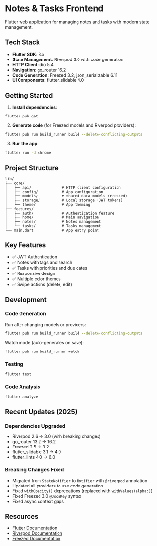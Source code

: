 # Notes & Tasks Frontend

Flutter web application for managing notes and tasks with modern state management.

## Tech Stack

- **Flutter SDK**: 3.x
- **State Management**: Riverpod 3.0 with code generation
- **HTTP Client**: dio 5.4
- **Navigation**: go_router 16.2
- **Code Generation**: Freezed 3.2, json_serializable 6.11
- **UI Components**: flutter_slidable 4.0

## Getting Started

1. **Install dependencies**:
```bash
flutter pub get
```

2. **Generate code** (for Freezed models and Riverpod providers):
```bash
flutter pub run build_runner build --delete-conflicting-outputs
```

3. **Run the app**:
```bash
flutter run -d chrome
```

## Project Structure

```
lib/
├── core/
│   ├── api/              # HTTP client configuration
│   ├── config/           # App configuration
│   ├── models/           # Shared data models (Freezed)
│   ├── storage/          # Local storage (JWT tokens)
│   └── theme/            # App theming
├── features/
│   ├── auth/             # Authentication feature
│   ├── home/             # Main navigation
│   ├── notes/            # Notes management
│   └── tasks/            # Tasks management
└── main.dart             # App entry point
```

## Key Features

- ✅ JWT Authentication
- ✅ Notes with tags and search
- ✅ Tasks with priorities and due dates
- ✅ Responsive design
- ✅ Multiple color themes
- ✅ Swipe actions (delete, edit)

## Development

### Code Generation

Run after changing models or providers:
```bash
flutter pub run build_runner build --delete-conflicting-outputs
```

Watch mode (auto-generates on save):
```bash
flutter pub run build_runner watch
```

### Testing

```bash
flutter test
```

### Code Analysis

```bash
flutter analyze
```

## Recent Updates (2025)

### Dependencies Upgraded
- Riverpod 2.6 → 3.0 (with breaking changes)
- go_router 13.2 → 16.2
- Freezed 2.5 → 3.2
- flutter_slidable 3.1 → 4.0
- flutter_lints 4.0 → 6.0

### Breaking Changes Fixed
- Migrated from `StateNotifier` to `Notifier` with `@riverpod` annotation
- Updated all providers to use code generation
- Fixed `withOpacity()` deprecations (replaced with `withValues(alpha:)`)
- Fixed Freezed 3.0 `@JsonKey` syntax
- Fixed async context gaps

## Resources

- [Flutter Documentation](https://docs.flutter.dev/)
- [Riverpod Documentation](https://riverpod.dev/)
- [Freezed Documentation](https://pub.dev/packages/freezed)
